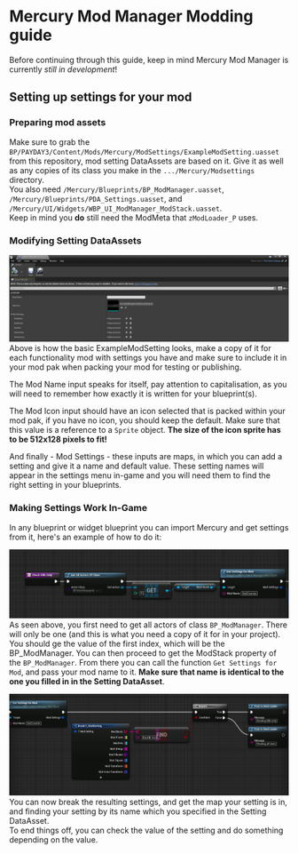 # Mercury Mod Manager Modding guide

Before continuing through this guide, keep in mind Mercury Mod Manager is currently *still in development*!

## Setting up settings for your mod
### Preparing mod assets
Make sure to grab the `BP/PAYDAY3/Content/Mods/Mercury/ModSettings/ExampleModSetting.uasset` from this repository, mod setting DataAssets are based on it. Give it as well as any copies of its class you make in the `.../Mercury/Modsettings` directory.  
You also need `/Mercury/Blueprints/BP_ModManager.uasset`, `/Mercury/Blueprints/PDA_Settings.uasset`, and `/Mercury/UI/Widgets/WBP_UI_ModManager_ModStack.uasset`.  
Keep in mind you **do** still need the ModMeta that `zModLoader_P` uses.

### Modifying Setting DataAssets
![ExampleModSetting.uasset opened in Unreal Engine](Imgs/ExampleModSetting.png)
Above is how the basic ExampleModSetting looks, make a copy of it for each functionality mod with settings you have and make sure to include it in your mod pak when packing your mod for testing or publishing.

The Mod Name input speaks for itself, pay attention to capitalisation, as you will need to remember how exactly it is written for your blueprint(s).

The Mod Icon input should have an icon selected that is packed within your mod pak, if you have no icon, you should keep the default. Make sure that this value is a reference to a `Sprite` object. **The size of the icon sprite has to be 512x128 pixels to fit!**

And finally - Mod Settings - these inputs are maps, in which you can add a setting and give it a name and default value. These setting names will appear in the settings menu in-game and you will need them to find the right setting in your blueprints.

### Making Settings Work In-Game
In any blueprint or widget blueprint you can import Mercury and get settings from it, here's an example of how to do it:

![BP Guide 1](Imgs/GetModManager.png)
As seen above, you first need to get all actors of class `BP_ModManager`. There will only be one (and this is what you need a copy of it for in your project). You should ge the value of the first index, which will be the BP_ModManager. You can then proceed to get the ModStack property of the `BP_ModManager`. From there you can call the function `Get Settings for Mod`, and pass your mod name to it. **Make sure that name is identical to the one you filled in in the Setting DataAsset**.

![BP Guide 2](Imgs/BreakSettings.png)
You can now break the resulting settings, and get the map your setting is in, and finding your setting by its name which you specified in the Setting DataAsset.  
To end things off, you can check the value of the setting and do something depending on the value.
